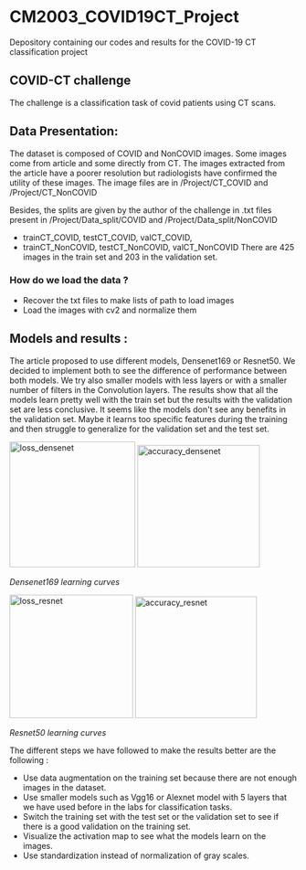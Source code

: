 # CM2003_COVID19CT_Project
Depository containing our codes and results for the COVID-19 CT classification project

## COVID-CT challenge
The challenge is a classification task of covid patients using CT scans. 

## Data Presentation:

The dataset is composed of COVID and NonCOVID images. Some images come from article and some directly from CT. The images extracted from the article have a poorer resolution but radiologists have confirmed the utility of these images. 
The image files are in /Project/CT_COVID and /Project/CT_NonCOVID

Besides, the splits are given by the author of the challenge in .txt files present in /Project/Data_split/COVID and /Project/Data_split/NonCOVID
 - trainCT_COVID, testCT_COVID, valCT_COVID,
 - trainCT_NonCOVID, testCT_NonCOVID, valCT_NonCOVID
There are 425 images in the train set and 203 in the validation set. 
 
 ### How do we load the data ?
 
  - Recover the txt files to make lists of path to load images
  - Load the images with cv2 and normalize them

## Models and results :
The article proposed to use different models, Densenet169 or Resnet50. We decided to implement both to see the difference of performance between both models. We try also smaller models with less layers or with a smaller number of filters in the Convolution layers. 
The results show that all the models learn pretty well with the train set but the results with the validation set are less conclusive. It seems like the models don't see any benefits in the validation set. Maybe it learns too specific features during the training and then struggle to generalize for the validation set and the test set. 


<p float="left">
 
 <img width="220" alt="loss_densenet" src="https://user-images.githubusercontent.com/65956573/97592450-f6ed4880-1a00-11eb-9968-dd5ceb6d95aa.PNG"/>
 <img width="214" alt="accuracy_densenet" src="https://user-images.githubusercontent.com/65956573/97592654-2d2ac800-1a01-11eb-88c6-3fd39afb623b.PNG"/>
</p>
<em>Densenet169 learning curves</em>

<p float="left">
 <img width="216" alt="loss_resnet" src="https://user-images.githubusercontent.com/65956573/97629269-25354d00-1a2e-11eb-90d6-d6fcbf5fcc80.PNG">
 <img width="213" alt="accuracy_resnet" src="https://user-images.githubusercontent.com/65956573/97629250-1f3f6c00-1a2e-11eb-9091-b0517528ed2b.PNG">
</p>
<em>Resnet50 learning curves</em>

The different steps we have followed to make the results better are the following :
 - Use data augmentation on the training set because there are not enough images in the dataset.
 - Use smaller models such as Vgg16 or Alexnet model with 5 layers that we have used before in the labs for classification tasks.
 - Switch the training set with the test set or the validation set to see if there is a good validation on the training set.
 - Visualize the activation map to see what the models learn on the images.
 -  Use standardization instead of normalization of gray scales.
 
 
 
 
 
 
 
 
 

